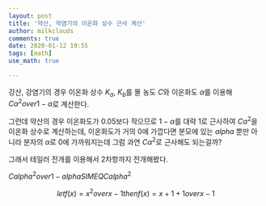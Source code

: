 ```yaml
---
layout: post
title: '약산, 약염기의 이온화 상수 근사 계산'
author: milkclouds
comments: true
date: 2020-01-12 19:55
tags: [math]
use_math: true

---
```


강산, 강염기의 경우 이온화 상수 $K_{a}$, $K_{b}$를 몰 농도 $C$와 이온화도 $\alpha$를 이용해 ${C \alpha ^{2}} over {1- \alpha}$로 계산한다.  

그런데 약산의 경우 이온화도가 0.05보다 작으므로 $1 - \alpha$를 대략 1로 근사하여 $C \alpha^{2}$을 이온화 상수로 계산하는데, 이온화도가 거의 0에 가깝다면 분모에 있는 $alpha$ 뿐만 아니라 분자의 $\alpha$로 0에 가까워지는데 그럼 과연 $C \alpha^{2}$로 근사해도 되는걸까?  


그래서 테일러 전개를 이용해서 2차항까지 전개해봤다.  

${C alpha ^{2}} over {1- alpha} SIMEQC alpha ^{2}$

$$
let f(x) = {x ^{2}} over {x-1}
then f(x) = x + 1 + {1} over {x - 1}
$$